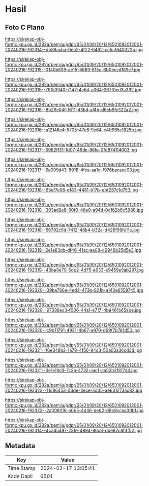 # Hasil

## Foto C Plano

https://sirekap-obj-formc.kpu.go.id/282a/pemilu/pdpr/65/01/09/20/12/6501092012001-20240216-192314--d539acba-0ea2-4f22-9462-cc5cf640022b.jpg

https://sirekap-obj-formc.kpu.go.id/282a/pemilu/pdpr/65/01/09/20/12/6501092012001-20240216-192315--0140b609-ae15-4689-815c-6b0eccd189c7.jpg

https://sirekap-obj-formc.kpu.go.id/282a/pemilu/pdpr/65/01/09/20/12/6501092012001-20240216-192315--78f53940-7147-4c6d-a064-267f0ed3a392.jpg

https://sirekap-obj-formc.kpu.go.id/282a/pemilu/pdpr/65/01/09/20/12/6501092012001-20240216-192316--8b29e04f-f611-43bd-af4b-d6cb9fc522a2.jpg

https://sirekap-obj-formc.kpu.go.id/282a/pemilu/pdpr/65/01/09/20/12/6501092012001-20240216-192316--a12146e4-5705-47e6-9e64-c40965c1825b.jpg

https://sirekap-obj-formc.kpu.go.id/282a/pemilu/pdpr/65/01/09/20/12/6501092012001-20240216-192317--6982ff31-1d07-46de-96fe-0fd874114003.jpg

https://sirekap-obj-formc.kpu.go.id/282a/pemilu/pdpr/65/01/09/20/12/6501092012001-20240216-192317--6a009d43-8918-4fca-aa1d-f976bacaec03.jpg

https://sirekap-obj-formc.kpu.go.id/282a/pemilu/pdpr/65/01/09/20/12/6501092012001-20240216-192318--65ef7e08-df83-4481-b17b-ebf287c1d753.jpg

https://sirekap-obj-formc.kpu.go.id/282a/pemilu/pdpr/65/01/09/20/12/6501092012001-20240216-192318--303ad2e8-60f0-48e0-a94d-0c162b6c5988.jpg

https://sirekap-obj-formc.kpu.go.id/282a/pemilu/pdpr/65/01/09/20/12/6501092012001-20240216-192318--56792c9d-7412-48b4-b32a-d426f99fe11e.jpg

https://sirekap-obj-formc.kpu.go.id/282a/pemilu/pdpr/65/01/09/20/12/6501092012001-20240216-192319--2e1e83db-df46-41ac-aa08-c9949b25d5e3.jpg

https://sirekap-obj-formc.kpu.go.id/282a/pemilu/pdpr/65/01/09/20/12/6501092012001-20240216-192319--43ba0e70-5de2-4d75-a633-e9459e9ab297.jpg

https://sirekap-obj-formc.kpu.go.id/282a/pemilu/pdpr/65/01/09/20/12/6501092012001-20240216-192320--39ba786e-4ed2-473b-921b-a140e6559745.jpg

https://sirekap-obj-formc.kpu.go.id/282a/pemilu/pdpr/65/01/09/20/12/6501092012001-20240216-192320--97388ec3-f006-44a1-a717-4ba461b65abe.jpg

https://sirekap-obj-formc.kpu.go.id/282a/pemilu/pdpr/65/01/09/20/12/6501092012001-20240216-192320--c9d11791-4921-4b67-a970-d69f7b781d50.jpg

https://sirekap-obj-formc.kpu.go.id/282a/pemilu/pdpr/65/01/09/20/12/6501092012001-20240216-192321--f6e348b2-1a78-4f50-94c3-50a03a36cd3d.jpg

https://sirekap-obj-formc.kpu.go.id/282a/pemilu/pdpr/65/01/09/20/12/6501092012001-20240216-192321--3e1e19d3-7c2a-4732-aac1-aa53b2f817d4.jpg

https://sirekap-obj-formc.kpu.go.id/282a/pemilu/pdpr/65/01/09/20/12/6501092012001-20240216-192322--11c86453-03de-4ece-ad45-ae631273ac82.jpg

https://sirekap-obj-formc.kpu.go.id/282a/pemilu/pdpr/65/01/09/20/12/6501092012001-20240216-192322--2a008016-a0b5-4d46-beb2-d9b9ccea00bf.jpg

https://sirekap-obj-formc.kpu.go.id/282a/pemilu/pdpr/65/01/09/20/12/6501092012001-20240216-192314--4ca45497-23fe-4894-86c3-dbe82c6f3f52.jpg


## Metadata

| Key        | Value               |
| ---------- | ------------------- |
| Time Stamp | 2024-02-17 13:05:41 |
| Kode Dapil | 6501                |



